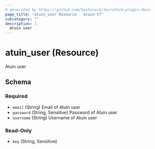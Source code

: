 ```yaml
---
# generated by https://github.com/hashicorp/terraform-plugin-docs
page_title: "atuin_user Resource - atuin-tf"
subcategory: ""
description: |-
  Atuin user
---
```


# atuin_user (Resource)

Atuin user



<!-- schema generated by tfplugindocs -->
## Schema

### Required

- `email` (String) Email of Atuin user
- `password` (String, Sensitive) Password of Atuin user
- `username` (String) Username of Atuin user

### Read-Only

- `key` (String, Sensitive)


